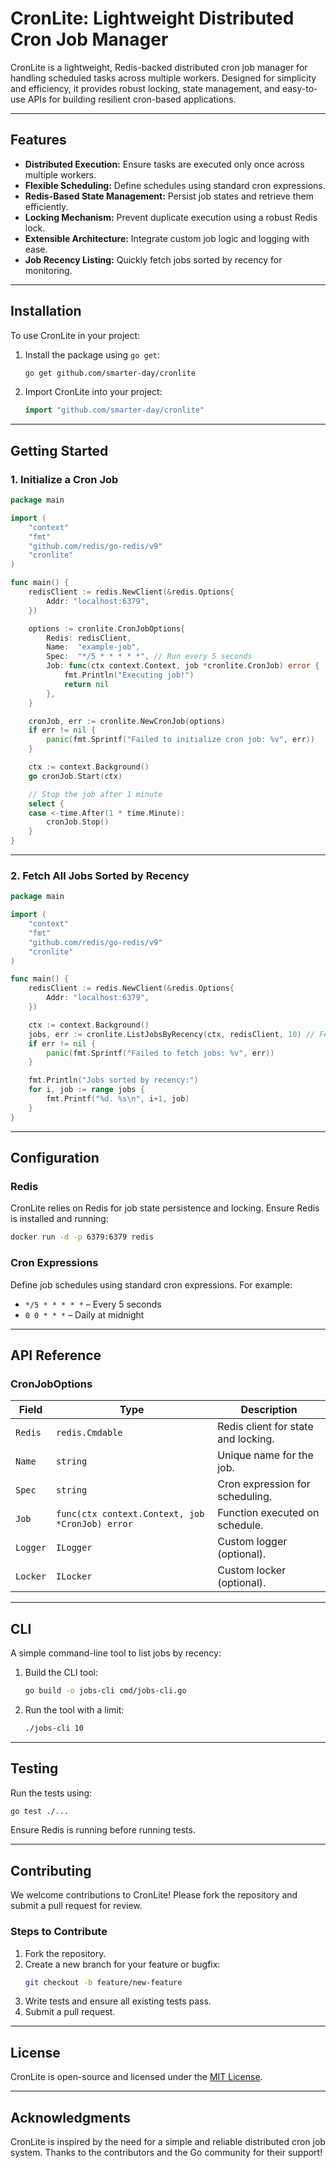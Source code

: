 # **CronLite: Lightweight Distributed Cron Job Manager**

CronLite is a lightweight, Redis-backed distributed cron job manager for handling scheduled tasks across multiple workers. 
Designed for simplicity and efficiency, it provides robust locking, state management, and easy-to-use APIs for building resilient cron-based applications.

---

## **Features**
- **Distributed Execution:** Ensure tasks are executed only once across multiple workers.
- **Flexible Scheduling:** Define schedules using standard cron expressions.
- **Redis-Based State Management:** Persist job states and retrieve them efficiently.
- **Locking Mechanism:** Prevent duplicate execution using a robust Redis lock.
- **Extensible Architecture:** Integrate custom job logic and logging with ease.
- **Job Recency Listing:** Quickly fetch jobs sorted by recency for monitoring.

---

## **Installation**

To use CronLite in your project:

1. Install the package using `go get`:
   ```bash
   go get github.com/smarter-day/cronlite
   ```

2. Import CronLite into your project:
   ```go
   import "github.com/smarter-day/cronlite"
   ```

---

## **Getting Started**

### **1. Initialize a Cron Job**
```go
package main

import (
	"context"
	"fmt"
	"github.com/redis/go-redis/v9"
	"cronlite"
)

func main() {
	redisClient := redis.NewClient(&redis.Options{
		Addr: "localhost:6379",
	})

	options := cronlite.CronJobOptions{
		Redis: redisClient,
		Name:  "example-job",
		Spec:  "*/5 * * * * *", // Run every 5 seconds
		Job: func(ctx context.Context, job *cronlite.CronJob) error {
			fmt.Println("Executing job!")
			return nil
		},
	}

	cronJob, err := cronlite.NewCronJob(options)
	if err != nil {
		panic(fmt.Sprintf("Failed to initialize cron job: %v", err))
	}

	ctx := context.Background()
	go cronJob.Start(ctx)

	// Stop the job after 1 minute
	select {
	case <-time.After(1 * time.Minute):
		cronJob.Stop()
	}
}
```

---

### **2. Fetch All Jobs Sorted by Recency**
```go
package main

import (
	"context"
	"fmt"
	"github.com/redis/go-redis/v9"
	"cronlite"
)

func main() {
	redisClient := redis.NewClient(&redis.Options{
		Addr: "localhost:6379",
	})

	ctx := context.Background()
	jobs, err := cronlite.ListJobsByRecency(ctx, redisClient, 10) // Fetch top 10 jobs
	if err != nil {
		panic(fmt.Sprintf("Failed to fetch jobs: %v", err))
	}

	fmt.Println("Jobs sorted by recency:")
	for i, job := range jobs {
		fmt.Printf("%d. %s\n", i+1, job)
	}
}
```

---

## **Configuration**
### Redis
CronLite relies on Redis for job state persistence and locking. Ensure Redis is installed and running:
```bash
docker run -d -p 6379:6379 redis
```

### Cron Expressions
Define job schedules using standard cron expressions. For example:
- `*/5 * * * * *` – Every 5 seconds
- `0 0 * * *` – Daily at midnight

---

## **API Reference**

### **CronJobOptions**
| Field       | Type                                      | Description                                  |
|-------------|-------------------------------------------|----------------------------------------------|
| `Redis`     | `redis.Cmdable`                          | Redis client for state and locking.         |
| `Name`      | `string`                                 | Unique name for the job.                    |
| `Spec`      | `string`                                 | Cron expression for scheduling.             |
| `Job`       | `func(ctx context.Context, job *CronJob) error` | Function executed on schedule.         |
| `Logger`    | `ILogger`                                | Custom logger (optional).                   |
| `Locker`    | `ILocker`                                | Custom locker (optional).                   |

---

## **CLI**
A simple command-line tool to list jobs by recency:

1. Build the CLI tool:
   ```bash
   go build -o jobs-cli cmd/jobs-cli.go
   ```

2. Run the tool with a limit:
   ```bash
   ./jobs-cli 10
   ```

---

## **Testing**
Run the tests using:
```bash
go test ./...
```

Ensure Redis is running before running tests.

---

## **Contributing**
We welcome contributions to CronLite! Please fork the repository and submit a pull request for review.

### **Steps to Contribute**
1. Fork the repository.
2. Create a new branch for your feature or bugfix:
   ```bash
   git checkout -b feature/new-feature
   ```
3. Write tests and ensure all existing tests pass.
4. Submit a pull request.

---

## **License**
CronLite is open-source and licensed under the [MIT License](LICENSE).

---

## **Acknowledgments**
CronLite is inspired by the need for a simple and reliable distributed cron job system. Thanks to the contributors and the Go community for their support!